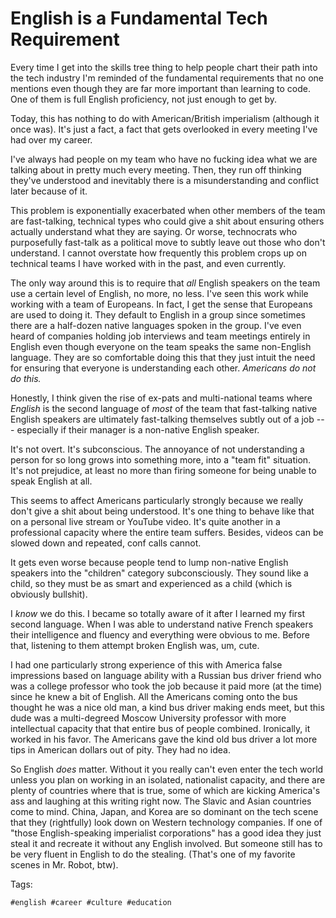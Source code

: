# English is a Fundamental Tech Requirement

Every time I get into the skills tree thing to help people chart their
path into the tech industry I'm reminded of the fundamental requirements
that no one mentions even though they are far more important than
learning to code. One of them is full English proficiency, not just
enough to get by.

Today, this has nothing to do with American/British imperialism
(although it once was). It's just a fact, a fact that gets overlooked in
every meeting I've had over my career. 

I've always had people on my team who have no fucking idea what we are
talking about in pretty much every meeting. Then, they run off thinking
they've understood and inevitably there is a misunderstanding and
conflict later because of it. 

This problem is exponentially exacerbated when other members of the team
are fast-talking, technical types who could give a shit about ensuring
others actually understand what they are saying. Or worse, technocrats
who purposefully fast-talk as a political move to subtly leave out those
who don't understand. I cannot overstate how frequently this problem
crops up on technical teams I have worked with in the past, and even
currently.

The only way around this is to require that *all* English speakers on
the team use a certain level of English, no more, no less. I've seen
this work while working with a team of Europeans. In fact, I get the
sense that Europeans are used to doing it. They default to English in a
group since sometimes there are a half-dozen native languages spoken in
the group. I've even heard of companies holding job interviews and team
meetings entirely in English even though everyone on the team speaks the
same non-English language. They are so comfortable doing this that they
just intuit the need for ensuring that everyone is understanding each
other. *Americans do not do this.* 

Honestly, I think given the rise of ex-pats and multi-national teams
where *English* is the second language of *most* of the team that
fast-talking native English speakers are ultimately fast-talking
themselves subtly out of a job --- especially if their manager is a
non-native English speaker. 

It's not overt. It's subconscious. The annoyance of not understanding
a person for so long grows into something more, into a "team fit"
situation. It's not prejudice, at least no more than firing someone for
being unable to speak English at all. 

This seems to affect Americans particularly strongly because we really
don't give a shit about being understood. It's one thing to behave like
that on a personal live stream or YouTube video. It's quite another in a
professional capacity where the entire team suffers. Besides, videos can
be slowed down and repeated, conf calls cannot.

It gets even worse because people tend to lump non-native English
speakers into the "children" category subconsciously. They sound like a
child, so they must be as smart and experienced as a child (which is
obviously bullshit). 

I *know* we do this. I became so totally aware of it after I learned my
first second language. When I was able to understand native French
speakers their intelligence and fluency and everything were obvious to
me. Before that, listening to them attempt broken English was, um, cute.

I had one particularly strong experience of this with America false
impressions based on language ability with a Russian bus driver friend
who was a college professor who took the job because it paid more (at
the time) since he knew a bit of English. All the Americans coming onto
the bus thought he was a nice old man, a kind bus driver making ends
meet, but this dude was a multi-degreed Moscow University professor with
more intellectual capacity that that entire bus of people combined.
Ironically, it worked in his favor. The Americans gave the kind old bus
driver a lot more tips in American dollars out of pity. They had no
idea.

So English *does* matter. Without it you really can't even enter the
tech world unless you plan on working in an isolated, nationalist
capacity, and there are plenty of countries where that is true, some of
which are kicking America's ass and laughing at this writing right now.
The Slavic and Asian countries come to mind. China, Japan, and Korea are
so dominant on the tech scene that they (rightfully) look down on
Western technology companies. If one of "those English-speaking
imperialist corporations" has a good idea they just steal it and
recreate it without any English involved. But someone still has to be
very fluent in English to do the stealing. (That's one of my favorite
scenes in Mr. Robot, btw).

Tags:

    #english #career #culture #education
